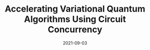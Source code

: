 ---
title: 'Accelerating Variational Quantum Algorithms Using Circuit Concurrency'
excerpt: 'Salonik Resch\*, Anthony Gutierrez, **Joon Suk Huh**, Srikant Bharadwaj, Yasuko Eckert, Gabriel Loh, Mark Oskin, Swamit Tannu, Preprint, 2021. [[PDF](https://arxiv.org/pdf/2109.01714.pdf)]'
collection: publications
date: 2021-09-03
---